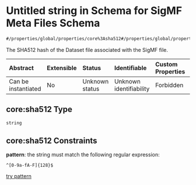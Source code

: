# Untitled string in Schema for SigMF Meta Files Schema

```txt
#/properties/global/properties/core%3Asha512#/properties/global/properties/core:sha512
```

The SHA512 hash of the Dataset file associated with the SigMF file.

| Abstract            | Extensible | Status         | Identifiable            | Custom Properties | Additional Properties | Access Restrictions | Defined In                                                             |
| :------------------ | :--------- | :------------- | :---------------------- | :---------------- | :-------------------- | :------------------ | :--------------------------------------------------------------------- |
| Can be instantiated | No         | Unknown status | Unknown identifiability | Forbidden         | Allowed               | none                | [sigmf.schema.json\*](../out/sigmf.schema.json "open original schema") |

## core:sha512 Type

`string`

## core:sha512 Constraints

**pattern**: the string must match the following regular expression:&#x20;

```regexp
^[0-9a-fA-F]{128}$
```

[try pattern](https://regexr.com/?expression=%5E%5B0-9a-fA-F%5D%7B128%7D%24 "try regular expression with regexr.com")
